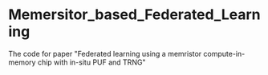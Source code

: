 # Memersitor_based_Federated_Learning
The code for paper "Federated learning using a memristor compute-in-memory chip with in-situ PUF and TRNG"
